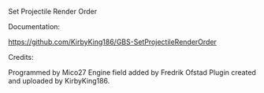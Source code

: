 Set Projectile Render Order


Documentation: 

https://github.com/KirbyKing186/GBS-SetProjectileRenderOrder


Credits:

Programmed by Mico27
Engine field added by Fredrik Ofstad
Plugin created and uploaded by KirbyKing186.